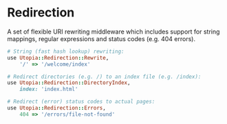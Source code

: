 # Redirection

A set of flexible URI rewriting middleware which includes support for string mappings, regular expressions and status codes (e.g. 404 errors).

```ruby
# String (fast hash lookup) rewriting:
use Utopia::Redirection::Rewrite,
	'/' => '/welcome/index'

# Redirect directories (e.g. /) to an index file (e.g. /index):
use Utopia::Redirection::DirectoryIndex,
	index: 'index.html'

# Redirect (error) status codes to actual pages:
use Utopia::Redirection::Errors,
	404 => '/errors/file-not-found'
```
